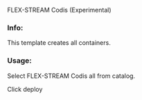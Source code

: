 FLEX-STREAM Codis (Experimental)

### Info:

 This template creates all containers.

### Usage:

 Select FLEX-STREAM Codis all from catalog.

 Click deploy
